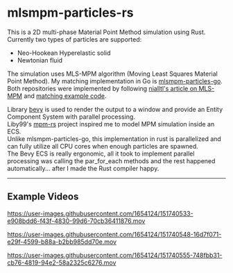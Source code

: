 # mlsmpm-particles-rs

This is a 2D multi-phase Material Point Method simulation using Rust.  
Currently two types of particles are supported:
- Neo-Hookean Hyperelastic solid
- Newtonian fluid

The simulation uses MLS-MPM algorithm (Moving Least Squares Material Point Method).
My matching implementation in Go is [mlsmpm-particles-go](https://github.com/robkau/mlsmpm-particles-go).
Both repositories were implemented by following [nialltl's article on MLS-MPM](https://nialltl.neocities.org/articles/mpm_guide.html) and [matching example code](https://github.com/nialltl/incremental_mpm).

Library [bevy](https://github.com/bevyengine/bevy) is used to render the output to a window and provide an Entity Component System with parallel processing.  
Liby99's [mpm-rs](https://github.com/Liby99/mpm-rs) project inspired me to model MPM simulation inside an ECS.  
Unlike mlsmpm-particles-go, this implementation in rust is parallelized and can fully utilize all CPU cores when enough particles are spawned.    
The Bevy ECS is really ergonomic, all it took to implement parallel processing was calling the par_for_each methods and the rest happened automatically... after I made the Rust compiler happy.

---

## Example Videos



https://user-images.githubusercontent.com/1654124/151740533-e908bdd6-f43f-4830-99d6-70cb36411876.mov



https://user-images.githubusercontent.com/1654124/151740548-16d7f071-e29f-4599-b88a-b2bb985dd70e.mov



https://user-images.githubusercontent.com/1654124/151740555-748fbb31-cb76-4819-94e2-58a2325c6276.mov
